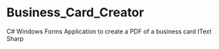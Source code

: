 # Business_Card_Creator
C# Windows Forms Application to create a PDF of a business card
IText Sharp
